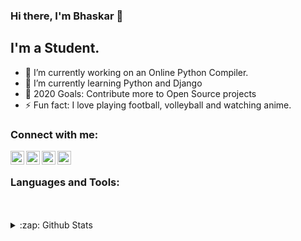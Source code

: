 ### Hi there, I'm Bhaskar 👋

## I'm a Student.

- 🔭 I’m currently working on an Online Python Compiler.
- 🌱 I’m currently learning Python and Django
- 🥅 2020 Goals: Contribute more to Open Source projects
- ⚡ Fun fact: I love playing football, volleyball and watching anime.


### Connect with me:

[<img align="left" alt="arbkm22 | YouTube" width="22px" src="https://cdn.jsdelivr.net/npm/simple-icons@v3/icons/youtube.svg" />][facebook]
[<img align="left" alt="arbkm22 | Twitter" width="22px" src="https://cdn.jsdelivr.net/npm/simple-icons@v3/icons/twitter.svg" />][twitter]
[<img align="left" alt="arbkm22 | LinkedIn" width="22px" src="https://cdn.jsdelivr.net/npm/simple-icons@v3/icons/linkedin.svg" />][linkedin]
[<img align="left" alt="arbkm22 | Instagram" width="22px" src="https://cdn.jsdelivr.net/npm/simple-icons@v3/icons/instagram.svg" />][instagram]

<br />

### Languages and Tools:


<br />
<br />

<details>
  <summary>:zap: Github Stats</summary>

  <img align="left" alt="Bhaskar's Github Stats" src="https://github-readme-stats.arbkm22.vercel.app/api?username=codeSTACKr&show_icons=true&hide_border=true" />

</details>

[facebook]: https:www.facebook.com/arbkm22/
[website]: https://codeSTACKr.com
[twitter]: https://twitter.com/bhaskar_maht0
[instagram]: https://instagram.com/bhaskar_mahto
[linkedin]: https://linkedin.com/in/bhaskar_mahto